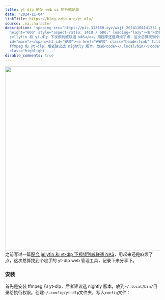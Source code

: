```yaml
---
title: yt-dlp 搭配 web ui 的折腾记录
date: '2024-11-04'
linkTitle: https://blog.zzbd.org/yt-dlp/
source: .na.character
description: '<p><img src="https://pic.313159.xyz/wxjt_20241104141251.png" width="1410"
  height="600" style="aspect-ratio: 1410 / 600;" loading="lazy"><br>之前写过一篇<a href="https://blog.zzbd.org/qnap-ytdlp/?highlight=yt+dlp">配合
  jellyfin 和 yt-dlp 下视频到威联通 NAS</a>，用起来还是麻烦了点，这次总算找到个趁手的 yt-dlp web 管理工具，记录下来分享下。</p><span
  id="more"></span><h3 id="安装"><a href="#安装" class="headerlink" title="安装"></a>安装</h3><p>首先是安装
  ffmpeg 和 yt-dlp，后者建议选 nightly 版本，放到<code>~/.local/bin/</code>目录给执行权限。创建<code>~/.config/yt-dlp</code>文件夹，写入<code>config</code>文件：</p><figure
  class="highlight ...'
disable_comments: true
---
```

<p><img src="https://pic.313159.xyz/wxjt_20241104141251.png" width="1410" height="600" style="aspect-ratio: 1410 / 600;" loading="lazy"><br>之前写过一篇<a href="https://blog.zzbd.org/qnap-ytdlp/?highlight=yt+dlp">配合 jellyfin 和 yt-dlp 下视频到威联通 NAS</a>，用起来还是麻烦了点，这次总算找到个趁手的 yt-dlp web 管理工具，记录下来分享下。</p><span id="more"></span><h3 id="安装"><a href="#安装" class="headerlink" title="安装"></a>安装</h3><p>首先是安装 ffmpeg 和 yt-dlp，后者建议选 nightly 版本，放到<code>~/.local/bin/</code>目录给执行权限。创建<code>~/.config/yt-dlp</code>文件夹，写入<code>config</code>文件：</p><figure class="highlight ...